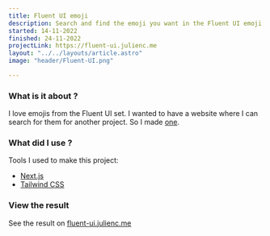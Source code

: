 ```yaml
---
title: Fluent UI emoji
description: Search and find the emoji you want in the Fluent UI emoji set
started: 14-11-2022
finished: 24-11-2022
projectLink: https://fluent-ui.julienc.me
layout: "../../layouts/article.astro"
image: "header/Fluent-UI.png"

---
```


###  What is it about ?

I love emojis from the Fluent UI set. I wanted to have a website where I can search for them for another project. So I made [one](https://fluent-ui.julienc.me).


### What did I use ?

Tools I used to make this project:

 - [Next.js](https://nextjs.org/)
 - [Tailwind CSS](https://tailwindcss.com/)


### View the result

See the result on [fluent-ui.julienc.me](https://fluent-ui.julienc.me)
